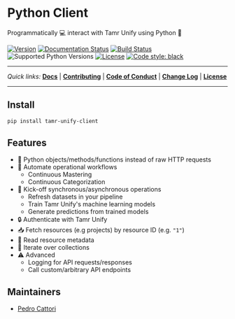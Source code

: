 # Python Client
Programmatically 💻 interact with Tamr Unify using Python 🐍

[![Version](https://img.shields.io/pypi/v/tamr-unify-client.svg?style=flat-square)](https://pypi.org/project/tamr-unify-client/)
[![Documentation Status](https://readthedocs.org/projects/tamr-client/badge/?version=stable&style=flat-square)](https://tamr-client.readthedocs.io/en/stable/?badge=stable)
[![Build Status](https://img.shields.io/travis/Datatamer/tamr-client.svg?style=flat-square)](https://travis-ci.org/Datatamer/tamr-client)
![Supported Python Versions](https://img.shields.io/pypi/pyversions/tamr-unify-client.svg?style=flat-square)
[![License](https://img.shields.io/pypi/l/tamr-unify-client.svg?style=flat-square)](LICENSE)
[![Code style: black](https://img.shields.io/badge/code%20style-black-000000.svg?style=flat-square)](https://github.com/ambv/black)

---

*Quick links:*
**[Docs](https://tamr-unify-python-client.readthedocs.io/en/stable/)** |
**[Contributing](https://tamr-unify-python-client.readthedocs.io/en/stable/contributor-guide.html)** |
**[Code of Conduct](https://github.com/Datatamer/unify-client-python/blob/master/CODE_OF_CONDUCT.md)** |
**[Change Log](https://github.com/Datatamer/unify-client-python/blob/master/CHANGELOG.md)** |
**[License](https://github.com/Datatamer/unify-client-python/blob/master/LICENSE)**

---

## Install

```sh
pip install tamr-unify-client
```

## Features
- 🐍 Python objects/methods/functions instead of raw HTTP requests
- 🤖 Automate operational workflows
  - Continuous Mastering
  - Continuous Categorization
- 🚀 Kick-off synchronous/asynchronous operations
  - Refresh datasets in your pipeline
  - Train Tamr Unify's machine learning models
  - Generate predictions from trained models
- 🔒 Authenticate with Tamr Unify
- 📥 Fetch resources (e.g projects) by resource ID (e.g. `"1"`)
- 📝 Read resource metadata
- 🔁 Iterate over collections
- ⚠️ Advanced
  - Logging for API requests/responses
  - Call custom/arbitrary API endpoints

## Maintainers

- [Pedro Cattori](https://github.com/pcattori)

